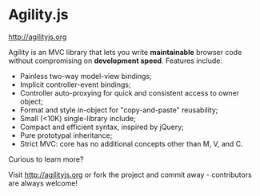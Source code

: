 # Agility.js
 
http://agilityjs.org

Agility is an MVC library that lets you write **maintainable** browser code without compromising on **development speed**. Features include:

+ Painless two-way model-view bindings;
+ Implicit controller-event bindings;
+ Controller auto-proxying for quick and consistent access to owner object;
+ Format and style in-object for "copy-and-paste" reusability;
+ Small (<10K) single-library include;
+ Compact and efficient syntax, inspired by jQuery;
+ Pure prototypal inheritance;
+ Strict MVC: core has no additional concepts other than M, V, and C.

Curious to learn more? 

Visit http://agilityjs.org or fork the project and commit away - contributors are always welcome!
